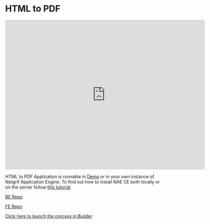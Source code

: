 # HTML to PDF

<iframe width="640" height="480" src="https://www.youtube.com/embed/lOkMjuRKlS8" title="YouTube video player"
frameborder="0" allow="accelerometer; autoplay; clipboard-write; encrypted-media; gyroscope; picture-in-picture"
allowfullscreen></iframe>

HTML to PDF Application is runnable in [Demo](https://demo.netgrif.com/) or in your own instance 
of Netgrif Application Engine. To find out how to install NAE CE both locally or on the server
follow [this tutorial](tutorials/nae-ce-starter.md).

[BE Repo](https://github.com/petrovicLubos/smallAppShowcaseBackend)

[FE Repo](https://github.com/petrovicLubos/smallAppShowcaseFrontend)


[Click here to launch the process in Builder](https://builder.netgrif.com/modeler?modelUrl=https://academy.netgrif.com/examples/html2pdf/html2pdf.xml)
